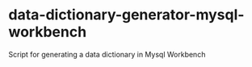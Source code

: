 # data-dictionary-generator-mysql-workbench
Script for generating a data dictionary in Mysql Workbench
